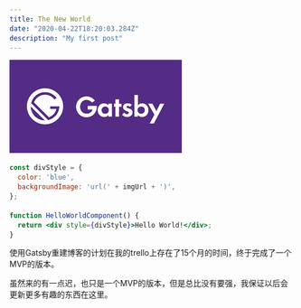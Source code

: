 ```yaml
---
title: The New World
date: "2020-04-22T18:20:03.284Z"
description: "My first post"
---
```

![Gatsby Logo](./gatsby.png)

```jsx
const divStyle = {
  color: 'blue',
  backgroundImage: 'url(' + imgUrl + ')',
};

function HelloWorldComponent() {
  return <div style={divStyle}>Hello World!</div>;
}
```

使用Gatsby重建博客的计划在我的trello上存在了15个月的时间，终于完成了一个MVP的版本。

虽然来的有一点迟，也只是一个MVP的版本，但是总比没有要强，我保证以后会更新更多有趣的东西在这里。

